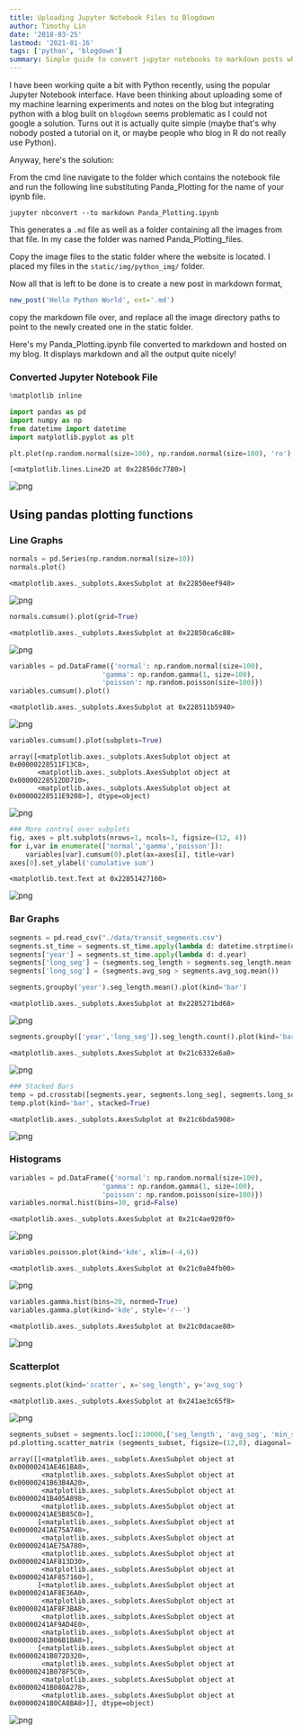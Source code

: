 ```yaml
---
title: Uploading Jupyter Notebook Files to Blogdown
author: Timothy Lin
date: '2018-03-25'
lastmod: '2021-01-16'
tags: ['python', 'blogdown']
summary: Simple guide to convert jupyter notebooks to markdown posts which can be published in your favourite static site generator
---
```


I have been working quite a bit with Python recently, using the popular Jupyter Notebook interface. Have been thinking about uploading some of my machine learning experiments and notes on the blog but integrating python with a blog built on `blogdown` seems problematic as I could not google a solution. Turns out it is actually quite simple (maybe that's why nobody posted a tutorial on it, or maybe people who blog in R do not really use Python).

Anyway, here's the solution:

From the cmd line navigate to the folder which contains the notebook file and run the following line substituting Panda_Plotting for the name of your ipynb file.

```
jupyter nbconvert --to markdown Panda_Plotting.ipynb
```

This generates a `.md` file as well as a folder containing all the images from that file. In my case the folder was named Panda_Plotting_files.

Copy the image files to the static folder where the website is located. I placed my files in the `static/img/python_img/` folder.

Now all that is left to be done is to create a new post in markdown format,

```r
new_post('Hello Python World', ext='.md')
```

copy the markdown file over, and replace all the image directory paths to point to the newly created one in the static folder.

Here's my Panda_Plotting.ipynb file converted to markdown and hosted on my blog. It displays markdown and all the output quite nicely!

### Converted Jupyter Notebook File

```python
%matplotlib inline

import pandas as pd
import numpy as np
from datetime import datetime
import matplotlib.pyplot as plt
```

```python
plt.plot(np.random.normal(size=100), np.random.normal(size=100), 'ro')
```

    [<matplotlib.lines.Line2D at 0x22850dc7780>]

![png](/static/img/python_img/Panda_Plotting_1_1.png)

## Using pandas plotting functions

### Line Graphs

```python
normals = pd.Series(np.random.normal(size=10))
normals.plot()
```

    <matplotlib.axes._subplots.AxesSubplot at 0x22850eef940>

![png](/static/img/python_img/Panda_Plotting_3_1.png)

```python
normals.cumsum().plot(grid=True)
```

    <matplotlib.axes._subplots.AxesSubplot at 0x22850ca6c88>

![png](/static/img/python_img/Panda_Plotting_4_1.png)

```python
variables = pd.DataFrame({'normal': np.random.normal(size=100),
                       'gamma': np.random.gamma(1, size=100),
                       'poisson': np.random.poisson(size=100)})
variables.cumsum().plot()
```

    <matplotlib.axes._subplots.AxesSubplot at 0x228511b5940>

![png](/static/img/python_img/Panda_Plotting_5_1.png)

```python
variables.cumsum().plot(subplots=True)
```

    array([<matplotlib.axes._subplots.AxesSubplot object at 0x00000228511F13C8>,
           <matplotlib.axes._subplots.AxesSubplot object at 0x00000228512DD710>,
           <matplotlib.axes._subplots.AxesSubplot object at 0x00000228511E9208>], dtype=object)

![png](/static/img/python_img/Panda_Plotting_6_1.png)

```python
### More control over subplots
fig, axes = plt.subplots(nrows=1, ncols=3, figsize=(12, 4))
for i,var in enumerate(['normal','gamma','poisson']):
    variables[var].cumsum(0).plot(ax=axes[i], title=var)
axes[0].set_ylabel('cumulative sum')
```

    <matplotlib.text.Text at 0x22851427160>

![png](/static/img/python_img/Panda_Plotting_7_1.png)

### Bar Graphs

```python
segments = pd.read_csv("./data/transit_segments.csv")
segments.st_time = segments.st_time.apply(lambda d: datetime.strptime(d, '%m/%d/%y %H:%M'))
segments['year'] = segments.st_time.apply(lambda d: d.year)
segments['long_seg'] = (segments.seg_length > segments.seg_length.mean())
segments['long_sog'] = (segments.avg_sog > segments.avg_sog.mean())
```

```python
segments.groupby('year').seg_length.mean().plot(kind='bar')
```

    <matplotlib.axes._subplots.AxesSubplot at 0x2285271bd68>

![png](/static/img/python_img/Panda_Plotting_10_1.png)

```python
segments.groupby(['year','long_seg']).seg_length.count().plot(kind='bar')
```

    <matplotlib.axes._subplots.AxesSubplot at 0x21c6332e6a0>

![png](/static/img/python_img/Panda_Plotting_11_1.png)

```python
### Stacked Bars
temp = pd.crosstab([segments.year, segments.long_seg], segments.long_sog)
temp.plot(kind='bar', stacked=True)
```

    <matplotlib.axes._subplots.AxesSubplot at 0x21c6bda5908>

![png](/static/img/python_img/Panda_Plotting_12_1.png)

### Histograms

```python
variables = pd.DataFrame({'normal': np.random.normal(size=100),
                       'gamma': np.random.gamma(1, size=100),
                       'poisson': np.random.poisson(size=100)})
variables.normal.hist(bins=30, grid=False)
```

    <matplotlib.axes._subplots.AxesSubplot at 0x21c4ae920f0>

![png](/static/img/python_img/Panda_Plotting_14_1.png)

```python
variables.poisson.plot(kind='kde', xlim=(-4,6))
```

    <matplotlib.axes._subplots.AxesSubplot at 0x21c0a84fb00>

![png](/static/img/python_img/Panda_Plotting_15_1.png)

```python
variables.gamma.hist(bins=20, normed=True)
variables.gamma.plot(kind='kde', style='r--')
```

    <matplotlib.axes._subplots.AxesSubplot at 0x21c0dacae80>

![png](/static/img/python_img/Panda_Plotting_16_1.png)

### Scatterplot

```python
segments.plot(kind='scatter', x='seg_length', y='avg_sog')
```

    <matplotlib.axes._subplots.AxesSubplot at 0x241ae3c65f8>

![png](/static/img/python_img/Panda_Plotting_18_1.png)

```python
segments_subset = segments.loc[1:10000,['seg_length', 'avg_sog', 'min_sog', 'max_sog']]
pd.plotting.scatter_matrix (segments_subset, figsize=(12,8), diagonal='kde')
```

    array([[<matplotlib.axes._subplots.AxesSubplot object at 0x00000241AE461BA8>,
            <matplotlib.axes._subplots.AxesSubplot object at 0x00000241B63B4A20>,
            <matplotlib.axes._subplots.AxesSubplot object at 0x00000241B405A898>,
            <matplotlib.axes._subplots.AxesSubplot object at 0x00000241AE5B85C0>],
           [<matplotlib.axes._subplots.AxesSubplot object at 0x00000241AE75A748>,
            <matplotlib.axes._subplots.AxesSubplot object at 0x00000241AE75A780>,
            <matplotlib.axes._subplots.AxesSubplot object at 0x00000241AF813D30>,
            <matplotlib.axes._subplots.AxesSubplot object at 0x00000241AF857160>],
           [<matplotlib.axes._subplots.AxesSubplot object at 0x00000241AF8E36A0>,
            <matplotlib.axes._subplots.AxesSubplot object at 0x00000241AF8F3BA8>,
            <matplotlib.axes._subplots.AxesSubplot object at 0x00000241AF9AD4E0>,
            <matplotlib.axes._subplots.AxesSubplot object at 0x00000241B06B1BA8>],
           [<matplotlib.axes._subplots.AxesSubplot object at 0x00000241B072D320>,
            <matplotlib.axes._subplots.AxesSubplot object at 0x00000241B078F5C0>,
            <matplotlib.axes._subplots.AxesSubplot object at 0x00000241B080A278>,
            <matplotlib.axes._subplots.AxesSubplot object at 0x00000241B0CA8BA8>]], dtype=object)

![png](/static/img/python_img/Panda_Plotting_19_1.png)
